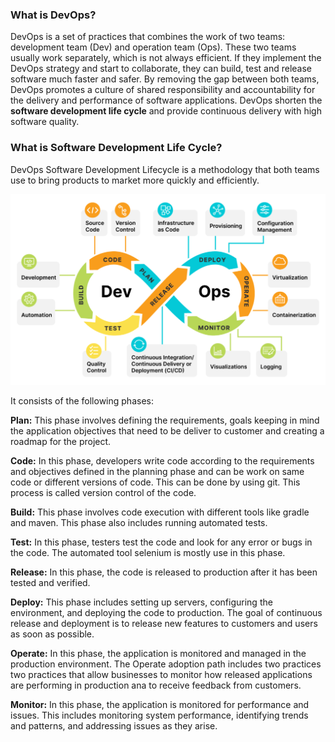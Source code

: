 ### What is DevOps?

DevOps is a set of practices that combines the work of two teams: development team (Dev) and operation team (Ops). These two teams usually work separately, which is not always efficient. If they implement the DevOps strategy and start to collaborate, they can build, test and release software much faster and safer. By removing the gap between both teams, DevOps promotes a culture of shared responsibility and accountability for the delivery and performance of software applications. DevOps shorten the **software development life cycle** and provide continuous delivery with high software quality.

### What is Software Development Life Cycle?

DevOps Software Development Lifecycle is a methodology that both teams use to bring products to market more quickly and efficiently.

![](https://github.com/WaqasAly/DevOps/blob/main/Images/DevOps-lifecycle-capabilities-1024x621.png)

It consists of the following phases:

**Plan:** This phase involves defining the requirements, goals keeping in mind the application objectives that need to be deliver to customer and creating a roadmap for the project.

**Code:** In this phase, developers write code according to the requirements and objectives defined in the planning phase and can be work on same code or different versions of code. This can be done by using git. This process is called version control of the code.

**Build:** This phase involves code execution with different tools like gradle and maven. This phase also includes running automated tests.

**Test:** In this phase, testers test the code and look for any error or bugs in the code. The automated tool selenium is mostly use in this phase.

**Release:** In this phase, the code is released to production after it has been tested and verified.

**Deploy:** This phase includes setting up servers, configuring the environment, and deploying the code to production. The goal of continuous release and deployment is to release new features to customers and users as soon as possible.

**Operate:** In this phase, the application is monitored and managed in the production environment. The Operate adoption path includes two practices two practices that allow businesses to monitor how released applications are performing in production ana to receive feedback from customers.

**Monitor:** In this phase, the application is monitored for performance and issues. This includes monitoring system performance, identifying trends and patterns, and addressing issues as they arise.
